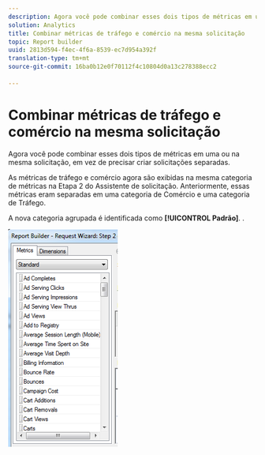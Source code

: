 ```yaml
---
description: Agora você pode combinar esses dois tipos de métricas em uma ou na mesma solicitação, em vez de precisar criar solicitações separadas.
solution: Analytics
title: Combinar métricas de tráfego e comércio na mesma solicitação
topic: Report builder
uuid: 2813d594-f4ec-4f6a-8539-ec7d954a392f
translation-type: tm+mt
source-git-commit: 16ba0b12e0f70112f4c10804d0a13c278388ecc2

---
```



# Combinar métricas de tráfego e comércio na mesma solicitação

Agora você pode combinar esses dois tipos de métricas em uma ou na mesma solicitação, em vez de precisar criar solicitações separadas.

As métricas de tráfego e comércio agora são exibidas na mesma categoria de métricas na Etapa 2 do Assistente de solicitação. Anteriormente, essas métricas eram separadas em uma categoria de Comércio e uma categoria de Tráfego.

A nova categoria agrupada é identificada como **[!UICONTROL Padrão]**. .

![](assets/standard_metrics.png)

